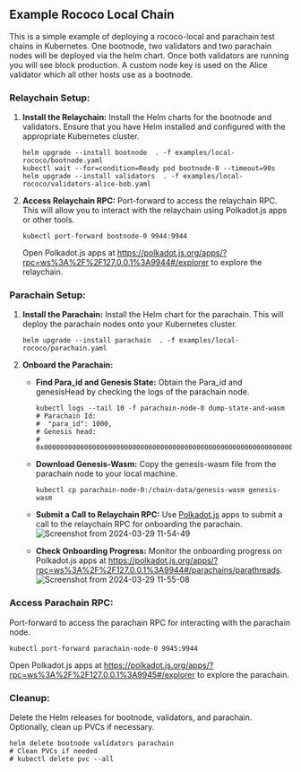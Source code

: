 ## Example Rococo Local Chain
This is a simple example of deploying a rococo-local and parachain test chains in Kubernetes. 
One bootnode, two validators and two parachain nodes will be deployed via the helm chart. 
Once both validators are running you will see block production. 
A custom node key is used on the Alice validator which all other hosts use as a bootnode.

### Relaychain Setup:
1. **Install the Relaychain:**
   Install the Helm charts for the bootnode and validators. Ensure that you have Helm installed and configured with the appropriate Kubernetes cluster.
   ```shell
   helm upgrade --install bootnode  . -f examples/local-rococo/bootnode.yaml
   kubectl wait --for=condition=Ready pod bootnode-0 --timeout=90s
   helm upgrade --install validators  . -f examples/local-rococo/validators-alice-bob.yaml
   ```

2. **Access Relaychain RPC:**
   Port-forward to access the relaychain RPC. This will allow you to interact with the relaychain using Polkadot.js apps or other tools.
   ```shell
   kubectl port-forward bootnode-0 9944:9944
   ```
   Open Polkadot.js apps at https://polkadot.js.org/apps/?rpc=ws%3A%2F%2F127.0.0.1%3A9944#/explorer to explore the relaychain.

### Parachain Setup:
1. **Install the Parachain:**
   Install the Helm chart for the parachain. This will deploy the parachain nodes onto your Kubernetes cluster.
   ```shell
   helm upgrade --install parachain  . -f examples/local-rococo/parachain.yaml
   ```

2. **Onboard the Parachain:**
   - **Find Para_id and Genesis State:**
     Obtain the Para_id and genesisHead by checking the logs of the parachain node.
     ```shell
     kubectl logs --tail 10 -f parachain-node-0 dump-state-and-wasm
     # Parachain Id: 
     #  "para_id": 1000,
     # Genesis head:  
     # 0x00000000000000000000000000000000000000000000000000000000000000000061dc4546910e4a874f59af705dd079344ecb7759f526cf86cf21db67473d0b4f03170a2e7597b7b7e3d84c05391d139a62b157e78786d8c082f29dcf4c11131400
     ```
   - **Download Genesis-Wasm:**
     Copy the genesis-wasm file from the parachain node to your local machine.
     ```shell
     kubectl cp parachain-node-0:/chain-data/genesis-wasm genesis-wasm
     ```
   - **Submit a Call to Relaychain RPC:**
     Use [Polkadot.js](https://polkadot.js.org/apps/?rpc=ws%3A%2F%2F127.0.0.1%3A9944#/sudo) apps to submit a call to the relaychain RPC for onboarding the parachain.
     ![Screenshot from 2024-03-29 11-54-49](https://github.com/paritytech/helm-charts/assets/24387396/1c0a178e-f842-4cfa-97f7-22c08f40b2ce)

   - **Check Onboarding Progress:**
     Monitor the onboarding progress on Polkadot.js apps at https://polkadot.js.org/apps/?rpc=ws%3A%2F%2F127.0.0.1%3A9944#/parachains/parathreads.
     ![Screenshot from 2024-03-29 11-55-08](https://github.com/paritytech/helm-charts/assets/24387396/8de4849c-e212-4e61-a348-5bcab9cc32a6)

### Access Parachain RPC:
Port-forward to access the parachain RPC for interacting with the parachain node.
```shell
kubectl port-forward parachain-node-0 9945:9944
```
Open Polkadot.js apps at https://polkadot.js.org/apps/?rpc=ws%3A%2F%2F127.0.0.1%3A9945#/explorer to explore the parachain.

### Cleanup:
Delete the Helm releases for bootnode, validators, and parachain. Optionally, clean up PVCs if necessary.
```shell
helm delete bootnode validators parachain
# Clean PVCs if needed
# kubectl delete pvc --all
```